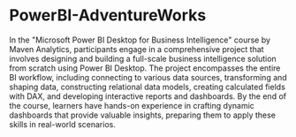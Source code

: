 # PowerBI-AdventureWorks
In the "Microsoft Power BI Desktop for Business Intelligence" course by Maven Analytics, participants engage in a comprehensive project that involves designing and building a full-scale business intelligence solution from scratch using Power BI Desktop. The project encompasses the entire BI workflow, including connecting to various data sources, transforming and shaping data, constructing relational data models, creating calculated fields with DAX, and developing interactive reports and dashboards. By the end of the course, learners have hands-on experience in crafting dynamic dashboards that provide valuable insights, preparing them to apply these skills in real-world scenarios.
